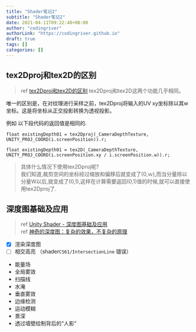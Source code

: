 ```yaml
---
title: "Shader笔记2"
subtitle: "Shader笔记2"
date: 2021-04-11T09:22:48+08:00
author: "codingriver"
authorLink: "https://codingriver.github.io"
draft: true
tags: []
categories: []
---
```


<!--more-->

## tex2Dproj和tex2D的区别
> ref [tex2Dproj和tex2D的区别](https://zhuanlan.zhihu.com/p/107627483)
tex2Dproj和tex2D这两个功能几乎相同。

唯一的区别是，在对纹理进行采样之前，tex2Dproj将输入的UV xy坐标除以其w坐标。这是将坐标从正交投影转换为透视投影。

例如 以下段代码的返回值是相同的.

`float existingDepth01 = tex2Dproj(_CameraDepthTexture, UNITY_PROJ_COORD(i.screenPosition)).r;`


`float existingDepth01 = tex2D(_CameraDepthTexture, UNITY_PROJ_COORD(i.screenPosition.xy / i.screenPosition.w)).r;`


>具体什么情况下使用tex2Dproj呢?  
>我们知道,裁剪空间的坐标经过缩放和偏移后就变成了(0,ｗ),而当分量除以分量W以后,就变成了(0,1),这样在计算需要返回(0,1)值的时候,就可以直接使用tex2Dproj了.

## 深度图基础及应用
> ref [Unity Shader - 深度图基础及应用](https://www.jianshu.com/p/80a932d1f11e)  
> ref [神奇的深度图：复杂的效果，不复杂的原理](https://zhuanlan.zhihu.com/p/27547127?refer=chenjiadong)


- [x] 渲染深度图
- [ ] 相交高亮  （shader`CS61/IntersectionLine` 错误）
- 能量场
- 全局雾效
- 扫描线
- 水淹
- 垂直雾效
- 边缘检测
- 运动模糊
- 景深
- 透过墙壁绘制背后的“人影”